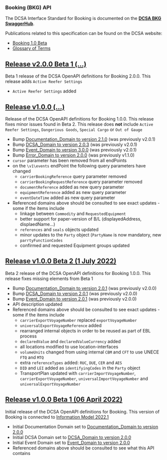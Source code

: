 ### Booking (BKG) API

The DCSA Interface Standard for Booking is documented on the [**DCSA BKG SwaggerHub**](https://app.swaggerhub.com/apis/dcsaorg/DCSA_BKG).

Publications related to this specification can be found on the DCSA website:
- [Booking 1.0 Beta](https://knowledge.dcsa.org/s/publication?publicationId=a0r7T000000L8mmQAC)
- [Glossary of Terms](https://knowledge.dcsa.org/s/glossary)

<a name="v200B1"></a>[Release v2.0.0 Beta 1 (...)](https://app.swaggerhub.com/apis-docs/dcsaorg/DCSA_BKG/2.0.0-Beta-1)
---
Beta 1 release of the DCSA OpenAPI definitions for Booking 2.0.0. This release adds `Active Reefer Settings`

  - `Active Reefer Settings` added

<a name="v100"></a>[Release v1.0.0 (...)](https://app.swaggerhub.com/apis-docs/dcsaorg/DCSA_BKG/1.0.0)
---
Release of the DCSA OpenAPI definitions for Booking 1.0.0. This release fixes minor issues found in Beta 2. This release does **not** include `Active Reefer Settings`, `Dangerious Goods`, `Special Cargo` or `Out of Gauge`

- Bump [Documentation_Domain to version 2.1.0](https://github.com/dcsaorg/DCSA-OpenAPI/tree/master/domain/documentation#v210) (was previously v2.0.1)
- Bump [DCSA_Domain to version 2.0.3](https://github.com/dcsaorg/DCSA-OpenAPI/tree/master/domain/dcsa#v203) (was previously v2.0.1)
- Bump [Event_Domain to version 3.0.0](https://github.com/dcsaorg/DCSA-OpenAPI/tree/master/domain/event#v300) (was previously v2.0.1)
- Bump [Error_Domain to version 2.0.0](https://github.com/dcsaorg/DCSA-OpenAPI/tree/master/domain/error#v200) (was previously v1.1.0)
- `cursor` parameter has been removed from all endPoints
- on the `\v1\events` endPoint the following query parameters have changed
  - `carrierBookingReference` query parameter removed
  - `carrierBookingRequestReference` query parameter removed
  - `documentReference` added as new query parameter
  - `equipmentReference` added as new query parameter
  - `eventDateTime` added as new query parameter
- Referenced domains above should be consulted to see exact updates - some if the items include
  - linkage between `Commodity` and `RequestedEquipment`
  - better support for paper-version of B/L (displayedAddress, displaedName...)
  - `references` and `seals` objects updated
  - minor updates to the `Party` object (`PartyName` is now mandatory, new `parrtyFunctionCodes`
  - confirmed and requested Equipment groups updated

<a name="v100B2"></a>[Release v1.0.0 Beta 2 (1 July 2022)](https://app.swaggerhub.com/apis-docs/dcsaorg/DCSA_BKG/1.0.0-Beta-2)
---
Beta 2 release of the DCSA OpenAPI definitions for Booking 1.0.0. This release fixes missing elements from Beta 1

- Bump [Documentation_Domain to version 2.0.1](https://github.com/dcsaorg/DCSA-OpenAPI/tree/master/domain/documentation#v201) (was previously v2.0.0)
- Bump [DCSA_Domain to version 2.0.1](https://github.com/dcsaorg/DCSA-OpenAPI/tree/master/domain/dcsa#v201) (was previously v2.0.0)
- Bump [Event_Domain to version 2.0.1](https://github.com/dcsaorg/DCSA-OpenAPI/tree/master/domain/event#v201) (was previously v2.0.0)
- API description updated
- Referenced domains above should be consulted to see exact updates - some if the items include
  - `carrierExportVoyageNumber` replaced `exportVoyageNumber`
  - `universalExportVoyageReference` added
  - rearranged internal objects in order to be reused as part of EBL process
  - `declaredValue` and `declaredValueCurrency` added
  - all locations modified to use location-interfaces
  - `volumeUnits` changed from using internal `CBM` and `CFT` to use UNECE `FTQ` and `MTQ`
  - extra `referenceTypes` added: `RUC`, `DUE`, `CER` and `AES`
  - `DID` and `LEI` added as `identifyingCodes` in the `Party` object
  - TransportPlan updated with `carrierImportVoyageNumber`, `carrierExportVoyageNumber`, `universalImportVoyageNumber` and `universalExportVoyageNumber`

<a name="v100B1"></a>[Release v1.0.0 Beta 1 (06 April 2022)](https://app.swaggerhub.com/apis-docs/dcsaorg/DCSA_BKG/1.0.0-Beta-1)
---
Initial release of the DCSA OpenAPI definitions for Booking. This version of Booking is connected to [Information Model 2022.1](https://dcsa.my.salesforce.com/sfc/p/#2o000000YvHJ/a/7T000000bnvo/id.kB9TVoeYABFV8NwRBQvgVkWXXK7DAuIelpCDw13M)

- Initial Documentation Domain set to [Documentation_Domain to version 2.0.0](https://github.com/dcsaorg/DCSA-OpenAPI/tree/master/domain/documentation#v200)
- Initial DCSA Domain set to [DCSA_Domain to version 2.0.0](https://github.com/dcsaorg/DCSA-OpenAPI/tree/master/domain/dcsa#v200)
- Initial Event Domain set to [Event_Domain to version 2.0.0](https://github.com/dcsaorg/DCSA-OpenAPI/tree/master/domain/event#v200)
- Referenced domains above should be consulted to see what this API contains
